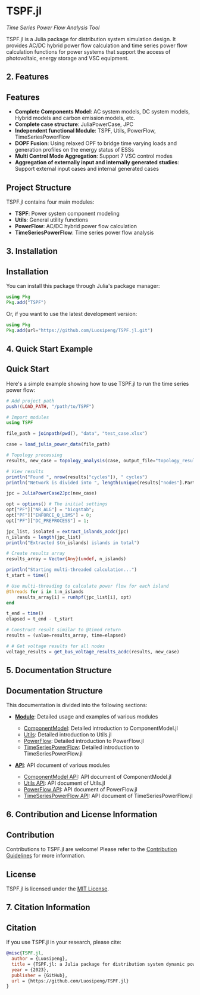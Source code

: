 # TSPF.jl

*Time Series Power Flow Analysis Tool*

TSPF.jl is a Julia package for distribution system simulation design. It provides AC/DC hybrid power flow calculation and time series power flow calculation functions for power systems that support the access of photovoltaic, energy storage and VSC equipment.

## 2. Features
## Features

- **Complete Components Model**: AC system models, DC system models, Hybrid models and carbon emission models, etc.
- **Complete case structure**: JuliaPowerCase, JPC
- **Independent functional Module**: TSPF, Utils, PowerFlow, TimeSeriesPowerFlow
- **DOPF Fusion**: Using relaxed OPF to bridge time varying loads and generation profiles on the energy status of ESSs
- **Multi Control Mode Aggregation**: Support 7 VSC control modes
- **Aggregation of externally input and internally generated studies**: Support external input cases and internal generated cases

## Project Structure

TSPF.jl contains four main modules:

- **TSPF**: Power system component modeling
- **Utils**: General utility functions
- **PowerFlow**: AC/DC hybrid power flow calculation
- **TimeSeriesPowerFlow**: Time series power flow analysis

## 3. Installation

## Installation

You can install this package through Julia's package manager:

```julia
using Pkg
Pkg.add("TSPF")
```

Or, if you want to use the latest development version:

```julia
using Pkg
Pkg.add(url="https://github.com/Luosipeng/TSPF.jl.git")
```

## 4. Quick Start Example

## Quick Start
Here's a simple example showing how to use TSPF.jl to run the time series power flow:

```julia
# Add project path
push!(LOAD_PATH, "/path/to/TSPF")

# Import modules
using TSPF

file_path = joinpath(pwd(), "data", "test_case.xlsx")

case = load_julia_power_data(file_path)

# Topology processing
results, new_case = topology_analysis(case, output_file="topology_results.xlsx")

# View results
println("Found ", nrow(results["cycles"]), " cycles")
println("Network is divided into ", length(unique(results["nodes"].Partition)), " partitions")

jpc = JuliaPowerCase2Jpc(new_case)

opt = options() # The initial settings 
opt["PF"]["NR_ALG"] = "bicgstab";
opt["PF"]["ENFORCE_Q_LIMS"] = 0;
opt["PF"]["DC_PREPROCESS"] = 1;

jpc_list, isolated = extract_islands_acdc(jpc)
n_islands = length(jpc_list)
println("Extracted $(n_islands) islands in total")

# Create results array
results_array = Vector{Any}(undef, n_islands)

println("Starting multi-threaded calculation...")
t_start = time()

# Use multi-threading to calculate power flow for each island
@threads for i in 1:n_islands
    results_array[i] = runhpf(jpc_list[i], opt)
end

t_end = time()
elapsed = t_end - t_start

# Construct result similar to @timed return
results = (value=results_array, time=elapsed)

# # Get voltage results for all nodes
voltage_results = get_bus_voltage_results_acdc(results, new_case)
```

## 5. Documentation Structure

## Documentation Structure

This documentation is divided into the following sections:

- **[Module](modules/componentmodel.md)**: Detailed usage and examples of various modules
  - [ComponentModel](modules/componentmodel.md): Detailed introduction to ComponentModel.jl
  - [Utils](modules/utils.md): Detailed introduction to Utils.jl
  - [PowerFlow](modules/powerflow.md): Detailed introduction to PowerFlow.jl
  - [TimeSeriesPowerFlow](modules/timeseriespowerflow.md): Detailed introduction to TimeSeriesPowerFlow.jl

- **[API](api/componentmodel.md)**: API document of various modules
  - [ComponentModel API](api/componentmodel.md): API document of ComponentModel.jl
  - [Utils API](api/utils.md): API document of Utils.jl
  - [PowerFlow API](api/powerflow.md): API document of PowerFlow.jl
  - [TimeSeriesPowerFlow API](api/timeseriespowerflow.md): API document of TimeSeriesPowerFlow.jl

## 6. Contribution and License Information

## Contribution

Contributions to TSPF.jl are welcome! Please refer to the [Contribution Guidelines](https://github.com/Luosipeng/TSPF.jl/blob/main/CONTRIBUTING.md) for more information.

## License

TSPF.jl is licensed under the [MIT License](https://github.com/Luosipeng/TSPF.jl/blob/main/LICENSE).

## 7. Citation Information

## Citation

If you use TSPF.jl in your research, please cite:

```bibtex
@misc{TSPF.jl,
  author = {Luosipeng},
  title = {TSPF.jl: a Julia package for distribution system dynamic power flow},
  year = {2023},
  publisher = {GitHub},
  url = {https://github.com/Luosipeng/TSPF.jl}
}
```